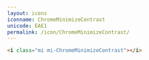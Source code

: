 ```yaml
---
layout: icons
iconname: ChromeMinimizeContrast
unicode: EAE1
permalink: /icon/ChromeMinimizeContrast/
---
```


``` html
<i class="mi mi-ChromeMinimizeContrast"></i>
```
